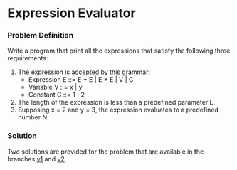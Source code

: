 # Expression Evaluator

### Problem Definition

Write a program that print all the expressions that satisfy the following three requirements:

1. The expression is accepted by this grammar:
    - Expression E ::= E + E | E * E | V | C
    - Variable V ::= x | y
    - Constant C ::= 1 | 2
2. The length of the expression is less than a predefined parameter L.
3. Supposing x = 2 and y = 3, the expression evaluates to a predefined number N.

### Solution

Two solutions are provided for the problem that are available in the 
branches [v1](https://github.com/reza-ghanbari/ExpressionEvaluator/tree/v1)
and [v2](https://github.com/reza-ghanbari/ExpressionEvaluator/tree/v2).